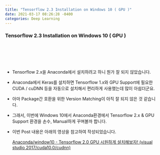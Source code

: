 ```yaml
---
title: "Tensorflow 2.3 Installation on Windows 10 ( GPU )"
date: 2021-03-17 08:26:28 -0400
categories: Deep Learning
---
```

### Tensorflow 2.3 Installation on Windows 10 ( GPU )

<br>
<br>
<br>
<br>

* Tensorflow 2.x을 Anaconda에서 설치하려고 하니 뭔가 잘 되지 않았습니다.

* Anaconda에서 Keras를 설치하면 Tensorflow 1.x와 GPU Support에 필요한 CUDA / cuDNN 등을 자동으로 설치해서 편리하게 사용했는데 많이 아쉽더군요.


* 아마 Package간 호환을 위한 Version Matching이 아직 잘 되지 않은 것 같습니다.


* 그래서, 이번에 Windows 10에서 Anaconda환경에서 Tensorflow 2.x & GPU Support 환경을 손수, Manual하게 꾸며볼까 합니다.



* 이번 Post 내용은 아래의 영상을 참고하여 작성되었습니다.

  [Anaconda/window10 - Tensorflow 2.0 GPU 시원하게 설치해보자! (visual studio 2017/cuda10.0/cudnn)](https://www.youtube.com/watch?v=Mgpy97F2YUM)
  
<br>
<br>
<br>
<br>
